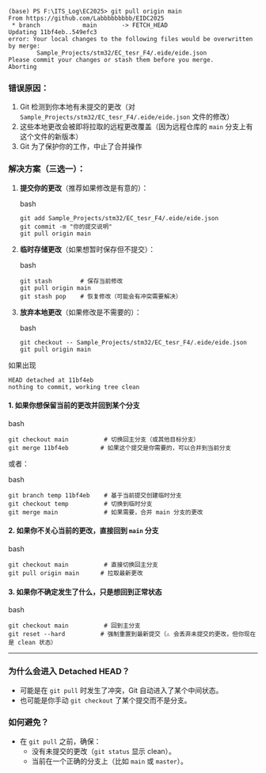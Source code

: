 ```
(base) PS F:\ITS_Log\EC2025> git pull origin main
From https://github.com/Labbbbbbbbb/EIDC2025
 * branch            main       -> FETCH_HEAD
Updating 11bf4eb..549efc3
error: Your local changes to the following files would be overwritten by merge:
        Sample_Projects/stm32/EC_tesr_F4/.eide/eide.json
Please commit your changes or stash them before you merge.
Aborting
```

### 错误原因：

1. Git 检测到你本地有未提交的更改（对 `Sample_Projects/stm32/EC_tesr_F4/.eide/eide.json` 文件的修改）
2. 这些本地更改会被即将拉取的远程更改覆盖（因为远程仓库的 `main` 分支上有这个文件的新版本）
3. Git 为了保护你的工作，中止了合并操作

### 解决方案（三选一）：

1. **提交你的更改**（推荐如果修改是有意的）：

   bash

   ```
   git add Sample_Projects/stm32/EC_tesr_F4/.eide/eide.json
   git commit -m "你的提交说明"
   git pull origin main
   ```

2. **临时存储更改**（如果想暂时保存但不提交）：

   bash

   ```
   git stash        # 保存当前修改
   git pull origin main
   git stash pop    # 恢复修改（可能会有冲突需要解决）
   ```

3. **放弃本地更改**（如果修改是不需要的）：

   bash

   ```
   git checkout -- Sample_Projects/stm32/EC_tesr_F4/.eide/eide.json
   git pull origin main
   ```



如果出现

```
HEAD detached at 11bf4eb
nothing to commit, working tree clean
```

#### **1. 如果你想保留当前的更改并回到某个分支**

bash

```
git checkout main          # 切换回主分支（或其他目标分支）
git merge 11bf4eb         # 如果这个提交是你需要的，可以合并到当前分支
```

或者：

bash

```
git branch temp 11bf4eb    # 基于当前提交创建临时分支
git checkout temp          # 切换到临时分支
git merge main             # 如果需要，合并 main 分支的更改
```

#### **2. 如果你不关心当前的更改，直接回到 `main` 分支**

bash

```
git checkout main          # 直接切换回主分支
git pull origin main      # 拉取最新更改
```

#### **3. 如果你不确定发生了什么，只是想回到正常状态**

bash

```
git checkout main          # 回到主分支
git reset --hard          # 强制重置到最新提交（⚠️ 会丢弃未提交的更改，但你现在是 clean 状态）
```

------

### **为什么会进入 Detached HEAD？**

- 可能是在 `git pull` 时发生了冲突，Git 自动进入了某个中间状态。
- 也可能是你手动 `git checkout` 了某个提交而不是分支。

### **如何避免？**

- 在 `git pull` 之前，确保：
  - 没有未提交的更改（`git status` 显示 clean）。
  - 当前在一个正确的分支上（比如 `main` 或 `master`）。